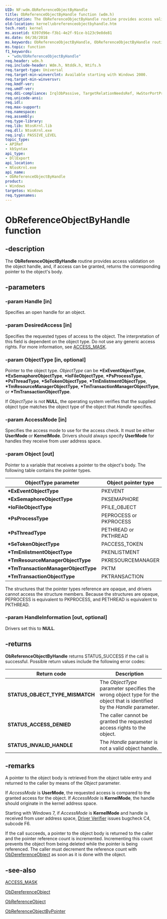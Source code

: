 ```yaml
---
UID: NF:wdm.ObReferenceObjectByHandle
title: ObReferenceObjectByHandle function (wdm.h)
description: The ObReferenceObjectByHandle routine provides access validation on the object handle, and, if access can be granted, returns the corresponding pointer to the object's body.
old-location: kernel\obreferenceobjectbyhandle.htm
tech.root: kernel
ms.assetid: 6397d96e-f3b1-4e2f-91ce-b123c9e8de81
ms.date: 04/30/2018
ms.keywords: ObReferenceObjectByHandle, ObReferenceObjectByHandle routine [Kernel-Mode Driver Architecture], k107_97ce2cea-8f20-4b30-996c-9ea268951aef.xml, kernel.obreferenceobjectbyhandle, wdm/ObReferenceObjectByHandle
ms.topic: function
f1_keywords:
 - "wdm/ObReferenceObjectByHandle"
req.header: wdm.h
req.include-header: Wdm.h, Ntddk.h, Ntifs.h
req.target-type: Universal
req.target-min-winverclnt: Available starting with Windows 2000.
req.target-min-winversvr: 
req.kmdf-ver: 
req.umdf-ver: 
req.ddi-compliance: IrqlObPassive, TargetRelationNeedsRef, HwStorPortProhibitedDDIs
req.unicode-ansi: 
req.idl: 
req.max-support: 
req.namespace: 
req.assembly: 
req.type-library: 
req.lib: NtosKrnl.lib
req.dll: NtosKrnl.exe
req.irql: PASSIVE_LEVEL
topic_type:
- APIRef
- kbSyntax
api_type:
- DllExport
api_location:
- NtosKrnl.exe
api_name:
- ObReferenceObjectByHandle
product:
- Windows
targetos: Windows
req.typenames: 
---
```


# ObReferenceObjectByHandle function

## -description

The **ObReferenceObjectByHandle** routine provides access validation on the object handle, and, if access can be granted, returns the corresponding pointer to the object's body.

## -parameters

### -param Handle [in]

Specifies an open handle for an object.

### -param DesiredAccess [in]

Specifies the requested types of access to the object. The interpretation of this field is dependent on the object type. Do not use any generic access rights. For more information, see [ACCESS_MASK](https://docs.microsoft.com/windows-hardware/drivers/kernel/access-mask).

### -param ObjectType [in, optional]

Pointer to the object type. *ObjectType* can be **\*ExEventObjectType**, **\*ExSemaphoreObjectType**, **\*IoFileObjectType**, **\*PsProcessType**, **\*PsThreadType**, **\*SeTokenObjectType**, **\*TmEnlistmentObjectType**, **\*TmResourceManagerObjectType**, **\*TmTransactionManagerObjectType**, or **\*TmTransactionObjectType**.

If *ObjectType* is not **NULL**, the operating system verifies that the supplied object type matches the object type of the object that *Handle* specifies.

### -param AccessMode [in]

Specifies the access mode to use for the access check. It must be either **UserMode** or **KernelMode**. Drivers should always specify **UserMode** for handles they receive from user address space.

### -param Object [out]

Pointer to a variable that receives a pointer to the object's body. The following table contains the pointer types.

|ObjectType parameter|Object pointer type|
|----|----|
|**\*ExEventObjectType**|PKEVENT|
|**\*ExSemaphoreObjectType**|PKSEMAPHORE|
|**\*IoFileObjectType**|PFILE_OBJECT|
|**\*PsProcessType**|PEPROCESS or PKPROCESS|
|**\*PsThreadType**|PETHREAD or PKTHREAD|
|**\*SeTokenObjectType**|PACCESS_TOKEN|
|**\*TmEnlistmentObjectType**|PKENLISTMENT|
|**\*TmResourceManagerObjectType**|PKRESOURCEMANAGER|
|**\*TmTransactionManagerObjectType**|PKTM|
|**\*TmTransactionObjectType**|PKTRANSACTION|

The structures that the pointer types reference are opaque, and drivers cannot access the structure members. Because the structures are opaque, PEPROCESS is equivalent to PKPROCESS, and PETHREAD is equivalent to PKTHREAD.

### -param HandleInformation [out, optional]

Drivers set this to **NULL**.

## -returns

**ObReferenceObjectByHandle** returns STATUS_SUCCESS if the call is successful. Possible return values include the following error codes:

|Return code|Description|
|----|----|
|**STATUS_OBJECT_TYPE_MISMATCH**|The *ObjectType* parameter specifies the wrong object type for the object that is identified by the *Handle* parameter.|
|**STATUS_ACCESS_DENIED**|The caller cannot be granted the requested access rights to the object.|
|**STATUS_INVALID_HANDLE**|The *Handle* parameter is not a valid object handle.|

## -remarks

A pointer to the object body is retrieved from the object table entry and returned to the caller by means of the *Object* parameter.

If *AccessMode* is **UserMode**, the requested access is compared to the granted access for the object. If *AccessMode* is **KernelMode**, the handle should originate in the kernel address space.

Starting with Windows 7, if *AccessMode* is **KernelMode** and handle is received from user address space, [Driver Verifier](https://docs.microsoft.com/windows-hardware/drivers/devtest/driver-verifier) issues bugcheck C4, subcode F6.

If the call succeeds, a pointer to the object body is returned to the caller and the pointer reference count is incremented. Incrementing this count prevents the object from being deleted while the pointer is being referenced. The caller must decrement the reference count with [ObDereferenceObject](nf-wdm-obdereferenceobject.md) as soon as it is done with the object.

## -see-also

[ACCESS_MASK](https://docs.microsoft.com/windows-hardware/drivers/kernel/access-mask)

[ObDereferenceObject](nf-wdm-obdereferenceobject.md)

[ObReferenceObject](nf-wdm-obfreferenceobject.md)

[ObReferenceObjectByPointer](nf-wdm-obreferenceobjectbypointer.md)
